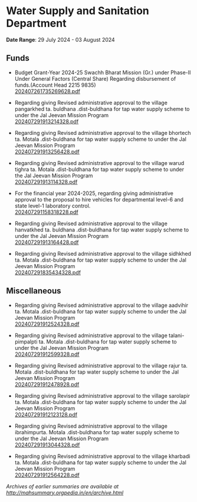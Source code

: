 # Water Supply and Sanitation Department

**Date Range**: 29 July 2024 - 03 August 2024


## Funds
- Budget Grant-Year 2024-25 Swachh Bharat Mission (Gr.) under Phase-II Under General Factors (Central Share) Regarding disbursement of funds.(Account Head 2215 9835)\
  [202407261735269628.pdf](https://gr.maharashtra.gov.in/Site/Upload/Government%20Resolutions/English/202407261735269628.pdf)

- Regarding giving Revised administrative approval to the village pangarkhed ta. buldhana .dist-buldhana for tap water supply scheme to under the Jal Jeevan Mission Program\
  [202407291913214328.pdf](https://gr.maharashtra.gov.in/Site/Upload/Government%20Resolutions/English/202407291913214328.pdf)

- Regarding giving Revised administrative approval to the village bhortech ta. Motala .dist-buldhana for tap water supply scheme to under the Jal Jeevan Mission Program\
  [202407291913256428.pdf](https://gr.maharashtra.gov.in/Site/Upload/Government%20Resolutions/English/202407291913256428.pdf)

- Regarding giving Revised administrative approval to the village warud tighra ta. Motala .dist-buldhana for tap water supply scheme to under the Jal Jeevan Mission Program\
  [202407291913114328.pdf](https://gr.maharashtra.gov.in/Site/Upload/Government%20Resolutions/English/202407291913114328.pdf)

- For the financial year 2024-2025, regarding giving administrative approval to the proposal to hire vehicles for departmental level-6 and state level-1 laboratory control.\
  [202407291158318228.pdf](https://gr.maharashtra.gov.in/Site/Upload/Government%20Resolutions/English/202407291158318228.pdf)

- Regarding giving Revised administrative approval to the village hanvatkhed ta. buldhana .dist-buldhana for tap water supply scheme to under the Jal Jeevan Mission Program\
  [202407291913164428.pdf](https://gr.maharashtra.gov.in/Site/Upload/Government%20Resolutions/English/202407291913164428.pdf)

- Regarding giving Revised administrative approval to the village sidhkhed ta. Motala .dist-buldhana for tap water supply scheme to under the Jal Jeevan Mission Program\
  [202407291835434328.pdf](https://gr.maharashtra.gov.in/Site/Upload/Government%20Resolutions/English/202407291835434328.pdf)

## Miscellaneous
- Regarding giving Revised administrative approval to the village aadvihir ta. Motala .dist-buldhana for tap water supply scheme to under the Jal Jeevan Mission Program\
  [202407291912524328.pdf](https://gr.maharashtra.gov.in/Site/Upload/Government%20Resolutions/English/202407291912524328.pdf)

- Regarding giving Revised administrative approval to the village talani-pimpalpti ta. Motala .dist-buldhana for tap water supply scheme to under the Jal Jeevan Mission Program\
  [202407291912599328.pdf](https://gr.maharashtra.gov.in/Site/Upload/Government%20Resolutions/English/202407291912599328.pdf)

- Regarding giving Revised administrative approval to the village rajur ta. Motala .dist-buldhana for tap water supply scheme to under the Jal Jeevan Mission Program\
  [202407291912478928.pdf](https://gr.maharashtra.gov.in/Site/Upload/Government%20Resolutions/English/202407291912478928.pdf)

- Regarding giving Revised administrative approval to the village sarolapir ta. Motala .dist-buldhana for tap water supply scheme to under the Jal Jeevan Mission Program\
  [202407291912123128.pdf](https://gr.maharashtra.gov.in/Site/Upload/Government%20Resolutions/English/202407291912123128.pdf)

- Regarding giving Revised administrative approval to the village ibrahimpurta. Motala .dist-buldhana for tap water supply scheme to under the Jal Jeevan Mission Program\
  [202407291913044328.pdf](https://gr.maharashtra.gov.in/Site/Upload/Government%20Resolutions/English/202407291913044328.pdf)

- Regarding giving Revised administrative approval to the village kharbadi ta. Motala .dist-buldhana for tap water supply scheme to under the Jal Jeevan Mission Program\
  [202407291912564228.pdf](https://gr.maharashtra.gov.in/Site/Upload/Government%20Resolutions/English/202407291912564228.pdf)


*Archives of earlier summaries are available at http://mahsummary.orgpedia.in/en/archive.html*